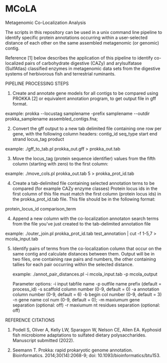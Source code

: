 # MCoLA
Metagenomic Co-Localization Analysis

The scripts in this repository can be used in a unix command line pipeline to identify specific protein annotations occurring within a user-selected distance of each other on the same assembled metagenomic (or genomic) contig. 

Reference [1] below describes the application of this pipeline to identify co-localized pairs of carbohydrate digestive (CAZy) and arylsulfatase (SulfAtlas) classified enzymes in metagenomic data sets from the digestive systems of herbivorous fish and terrestrial ruminants.

PIPELINE PROCESSING STEPS
1. Create and annotate gene models for all contigs to be compared using PROKKA [2] or equivalent annotation program, to get output file in gff format.
 
 example: prokka --locustag samplename -prefix samplename --outdir prokka_samplename assembled_contigs.fna;

2. Convert the gff output to a new tab delimited file containing one row per gene, with the following column headers: 
contig_id	seq_type	start	end	strand	locus_tag	product
	
  example: ./gff_to_tab.pl  prokka_out.gff >  prokka_out.tab

3. Move the locus_tag (protein sequence identifier) values from the fifth column (starting with zero) to the first column:
	
  example: ./move_cols.pl  prokka_out.tab 5 > prokka_prot_id.tab

	
4. Create a tab-delimited file containing selected annotation terns to be compared (for example CAZy enzyme classes) Protein locus ids in the first column of this file must match the first column (protein locus ids) in the prokka_prot_id.tab file. This file should be in the following format: 

protein_locus_id	comparison_term
	
4. Append a new column with the co-localization annotaton search terms from the file you've just created to the tab-delimited annotation file

 example:  ./outer_join.pl prokka_prot_id.tab test_annotation | cut -f 1-5,7 > mcola_input.tab

5. Identify pairs of terms from the co-localization column that occur on the same contig and calculate distances between them. Output will be in two files, one containing raw pairs and numbers, the other containing tallies for each pair occurring within the selected distance.

	 example: ./annot_pair_distances.pl -i mcola_input.tab -p mcola_output
	
	Parameter options:
	  -i	input tabfile name
	  -p	outfile name prefix (default = process_id)
	  -s	scaffold column number (0-9, default = 0)
	  -a	annotation column number (0-9, default = 6)
	  -b 	begin col number (0-9, default = 3)
	  -n	gene name col num (0-9, default = 0);
	  -m	maxiumum gene separation (optional: off) 
	  -r	maxiumum nt residues separation (optional: off)

REFERENCE CITATIONS
1. Podell S, Oliver A, Kelly LW, Sparagon W, Nelson CE, Allen EA. Kyphosid fish microbiome adaptations to sulfated dietary polysaccharides. Manuscript submitted (2022).

2. Seemann T. Prokka: rapid prokaryotic genome annotation. Bioinformatics. 2014;30(14):2068-9; doi: 10.1093/bioinformatics/btu153.
